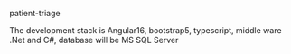 patient-triage

The development stack is Angular16, bootstrap5, typescript, middle ware .Net and C#, database will be MS SQL Server          
